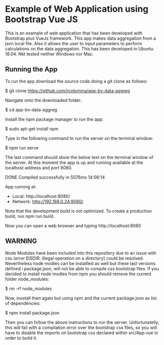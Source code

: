 # Example of Web Application using Bootstrap Vue JS

This is an example of web application that has been developed with Bootstrap plus VueJs framework. This app makes data aggregation from a json local file. Also it allows the user to input parameters to perform calculations on the data aggregation. This has been developed in Ubuntu 18.04. Nkt tested neither Windows nor Mac. 

## Running the App

To run the app download the source code doing a git clone as follows:

$ git clone https://github.com/rcolomina/app-bv-data-aggreg

Navigate onto the downloaded folder:

$ cd app-bv-data-aggreg

Install the npm package manager to run the app:

$ sudo apt-get install npm

Type in the following command to run the server on the terminal window:

$ npm run serve

The last command should show the below text on the terminal window of the server. At this moment the app is up and running available at the localhost address and port 8080.

DONE  Compiled successfully in 5076ms                                                                                                                                                                     14:06:14

  App running at:
  - Local:   http://localhost:8080/ 
  - Network: http://192.168.0.24:8080/

  Note that the development build is not optimized.
  To create a production build, run npm run build.

Now you can open a web browser and typing http://localhost:8080


## WARNING 

Node Modules have been included into this repository due to an issue with css (error EISDIR: illegal operation on a directory) could be resolved. Nevertheless node modles can be installled as well but these last versions defined i package.json,  will not be able to compile css bootstrap files.  If you decided to install node modles from npm you should remove the current folder node_modules:

$ rm -rf node_modules

Now, insstall then again but using npm and the current package.json as list of dependencies:

$ npm install package.json

Then you can follow the above instructions to run the server. Unfortunatelly, this will fail with a compilation error over the bootstrap css files, so you will have to disable the imports on bootstrap css declared within src/App.vue in order to build it.
 
